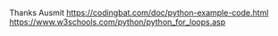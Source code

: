 Thanks Ausmit
https://codingbat.com/doc/python-example-code.html
https://www.w3schools.com/python/python_for_loops.asp
